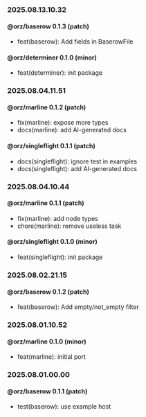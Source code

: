### 2025.08.13.10.32

#### @orz/baserow 0.1.3 (patch)

- feat(baserow): Add fields in BaserowFile

#### @orz/determiner 0.1.0 (minor)

- feat(determiner): init package

### 2025.08.04.11.51

#### @orz/marline 0.1.2 (patch)

- fix(marline): expose more types
- docs(marline): add AI-generated docs

#### @orz/singleflight 0.1.1 (patch)

- docs(singleflight): ignore test in examples
- docs(singleflight): add AI-generated docs

### 2025.08.04.10.44

#### @orz/marline 0.1.1 (patch)

- fix(marline): add node types
- chore(marline): remove useless task

#### @orz/singleflight 0.1.0 (minor)

- feat(singleflight): init package

### 2025.08.02.21.15

#### @orz/baserow 0.1.2 (patch)

- feat(baserow): Add empty/not_empty filter

### 2025.08.01.10.52

#### @orz/marline 0.1.0 (minor)

- feat(marline): initial port

### 2025.08.01.00.00

#### @orz/baserow 0.1.1 (patch)

- test(baserow): use example host
